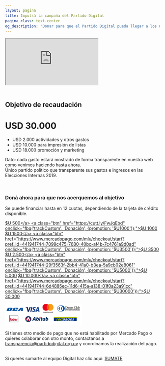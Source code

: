 ```yaml
---
layout: pagina
title: Impulsá la campaña del Partido Digital
pagina_class: text-center
og_description: "Donar para que el Partido Digital pueda llegar a los usd30.000 que necesita para la campaña, ¡apoyalos!"
---
```


<script src="/assets/js/jquery.stepProgressBar.js"></script>
<script src="/assets/js/quieroapoyar.js"></script>

<div class="col-lg-12">
    <div class="col-lg-8 mx-auto">
        <div class="embed-responsive embed-responsive-16by9">
            <iframe class="embed-responsive-item" src="https://www.youtube.com/embed/vQEoXqoFccE?rel=0" allowfullscreen></iframe>
        </div>
    </div>
</div>
<br>

## Objetivo de recaudación
<h1 class="d-block">USD 30.000</h1>
<ul class="d-inline-block">
  <li>USD 2.000 actividades y otros gastos</li>
  <li>USD 10.000 para impresión de listas</li>
  <li>USD 18.000 promoción y marketing</li>
</ul>

Dato: cada gasto estará mostrado de forma transparente en nuestra web como venimos haciendo hasta ahora. <br><i class="fa fa-trophy" style="color: #f83600" aria-hidden="true"></i> Único partido político que transparente sus gastos e ingresos en las Elecciones Internas 2019.<i class="fa fa-trophy" style="color: #f83600" aria-hidden="true"></i>

<div id="objetivos"></div><br>

### Doná ahora para que nos acerquemos al objetivo
Se puede financiar hasta en 12 cuotas, dependiendo de la tarjeta de crédito disponible.

<a class="btn" href="https://cutt.ly/UwJqWjN" onclick="fbq('trackCustom', 'Donación', {promotion: '$U500'});">$U 500</a>
<a class="btn" href="https://cutt.ly/FwJqEbd" onclick="fbq('trackCustom', 'Donación', {promotion: '$U1000'});">$U 1000</a>
<a class="btn" href="https://cutt.ly/5wJqRum" onclick="fbq('trackCustom', 'Donación', {promotion: '$U1500'});">$U 1500</a>
<a class="btn" href="https://www.mercadopago.com/mlu/checkout/start?pref_id=441941744-7099c475-7680-40bc-af4b-7c4761a9d0ad" onclick="fbq('trackCustom', 'Donación', {promotion: '$U3500'});">$U 3500</a>
<a class="btn" href="https://www.mercadopago.com/mlu/checkout/start?pref_id=441941744-651d7b7d-2c29-42ed-a6f2-4e5b60731c6b" onclick="fbq('trackCustom', 'Donación', {promotion: '$U2500'});">$U 2.500</a>
<a class="btn" href="https://www.mercadopago.com/mlu/checkout/start?pref_id=441941744-29f3563f-2bb4-41a0-b3ea-5a9cb02e8061" onclick="fbq('trackCustom', 'Donación', {promotion: '$U5000'});">$U 5.000</a>
<a class="btn" href="https://www.mercadopago.com/mlu/checkout/start?pref_id=441941744-2a878a99-5e88-4f25-8b3d-a95bb6b6f8a3" onclick="fbq('trackCustom', 'Donación', {promotion: '$U10000%'});">$U 10.000</a>
<a class="btn" href="https://www.mercadopago.com/mlu/checkout/start?pref_id=441941744-6d4885ec-11d6-415a-a138-01f0a23a91cc" onclick="fbq('trackCustom', 'Donación', {promotion: '$U30000'});">$U 30.000</a>

<img width="250" src="/assets/img/logos_pagos.png" />

Si tienes otro medio de pago que no está habilitado por Mercado Pago o quieres colaborar con otro monto, contactanos a [transparencia@partidodigital.org.uy](mailto:transparencia@partidodigital.org.uy) y coordinamos la realización del pago.

<br>
Si querés sumarte al equipo Digital haz clic aquí: <a href="/voluntariado" class="btn">SUMATE</a>

